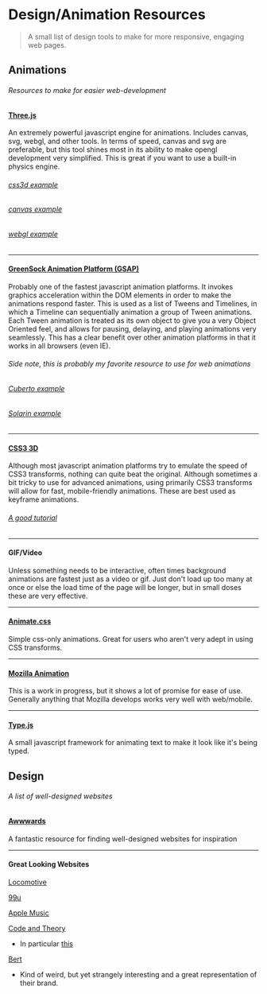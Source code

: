 Design/Animation Resources
==========================
> A small list of design tools to make for more responsive, engaging web pages.

## Animations
###### Resources to make for easier web-development

#### [Three.js](http://threejs.org/)
An extremely powerful javascript engine for animations. Includes canvas, svg, webgl, and other tools.
In terms of speed, canvas and svg are preferable, but this tool shines most in its ability to make opengl development very simplified. This is great if you want to use a built-in physics engine.
###### [css3d example](http://threejs.org/examples/#css3d_periodictable)
###### [canvas example](http://threejs.org/examples/#canvas_lines_sphere)
###### [webgl example](http://threejs.org/examples/#webgl_gpgpu_birds)
____
#### [GreenSock Animation Platform (GSAP)](http://greensock.com/get-started-js#tweenmax)
Probably one of the fastest javascript animation platforms. It invokes graphics acceleration within
the DOM elements in order to make the animations respond faster. This is used as a list of Tweens
and Timelines, in which a Timeline can sequentially animation a group of Tween animations. Each
Tween animation is treated as its own object to give you a very Object Oriented feel, and allows
for pausing, delaying, and playing animations very seamlessly.
This has a clear benefit over other animation platforms in that it works in all browsers (even IE).
###### Side note, this is probably my favorite resource to use for web animations
###### [Cuberto example](http://cuberto.com/)
###### [Solarin example](https://www.sirinlabs.com/discover)
____
#### [CSS3 3D](http://www.w3schools.com/css/css3_3dtransforms.asp)
Although most javascript animation platforms try to emulate the speed of CSS3 transforms,
nothing can quite beat the original. Although sometimes a bit tricky to use for advanced
animations, using primarily CSS3 transforms will allow for fast, mobile-friendly animations.
These are best used as keyframe animations.
###### [A good tutorial](https://desandro.github.io/3dtransforms/)
___
#### GIF/Video
Unless something needs to be interactive, often times background animations are fastest just
as a video or gif. Just don't load up too many at once or else the load time of the page will
be longer, but in small doses these are very effective.
____
#### [Animate.css](https://daneden.github.io/animate.css/)
Simple css-only animations. Great for users who aren't very adept in using CSS transforms.
____
#### [Mozilla Animation](https://developer.mozilla.org/en-US/docs/Web/API/Animation#Event_handlers)
This is a work in progress, but it shows a lot of promise for ease of use.
Generally anything that Mozilla develops works very well with web/mobile.
____
#### [Type.js](http://typejs.org/)
A small javascript framework for animating text to make it look like it's being typed.

## Design
###### A list of well-designed websites

#### [Awwwards](http://www.awwwards.com/)
A fantastic resource for finding well-designed websites for inspiration
____
#### Great Looking Websites
[Locomotive](https://locomotive.ca/)

[99u](http://99u.com/)

[Apple Music](http://www.apple.com/music/)

[Code and Theory](http://www.codeandtheory.com/)
* In particular [this](http://www.codeandtheory.com/why-we-make)

[Bert](https://bert.house/en/)
* Kind of weird, but yet strangely interesting and a great representation of their brand.
